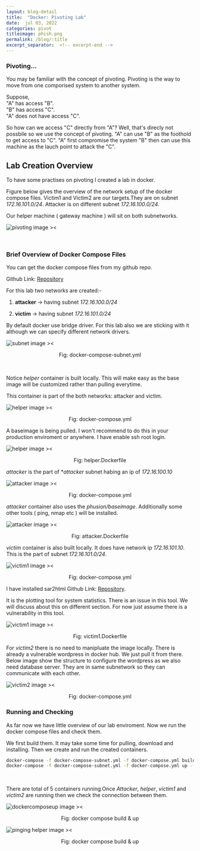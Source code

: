 ```yaml
---
layout: blog-detail
title:  "Docker: Pivoting Lab"
date:  jul 03, 2022
categories: pivot
titleimage: phish.png
permalink: /blog/:title
excerpt_separator:  <!-- excerpt-end -->
---
```


### Pivoting...

You may be familiar with the concept of pivoting. Pivoting is the way to move from one comporised system to another system.
<br>

Suppose,
<br>
"A"  has access "B".<br>
"B" has access "C".<br>
"A" does not have access "C".<br>

So how can we access "C" directly from "A"? Well, that's direcly not possbile so we use the concept of pivoting. "A" can use "B" as the foothold to get access to "C".
"A" first compromise the system "B" then can use this machine as the lauch point to attack the "C". 

## Lab Creation Overview

To have some practises on pivoting I created a lab in docker.

Figure below gives the overview of the network setup of the docker compose files.
Victim1 and Victim2 are our targets.They are on subnet *172.16.101.0/24*. Attacker is on different subnet *172.16.100.0/24*.

Our helper machine  ( gateway machine ) will sit on both subnetworks.

![ pivoting image ><](/assets/img/blog4-pivoting/1-overview.png)

&nbsp;

### Brief Overview of Docker Compose Files

You can get the docker compose files from my github repo.

Github Link: [Repository](https://github.com/Cimihan123/Pivoting)

For this lab two networks  are created:- 

1. **attacker** -> having subnet *172.16.100.0/24*

2. **victim** -> having subnet *172.16.101.0/24*

By default docker use bridge driver. For this lab also we are sticking with it although we can specify different network drivers.

![ subnet image ><](/assets/img/blog4-pivoting/2-subnet.png)
<p align="center">Fig: docker-compose-subnet.yml</p>

&nbsp;

Notice *helper* container is built locally. This will make easy as the base image will be customized rather than pulling everytime.

This container is part of the both networks: attacker and victim.

![ helper image ><](/assets/img/blog4-pivoting/3-helper.png)
<p align="center">Fig: docker-compose.yml</p>

A baseimage is being pulled. I won't recommend to do this in your production enviroment or anywhere. 
I have enable ssh root login. 

![ helper image ><](/assets/img/blog4-pivoting/4-helper-image.png)
<p align="center">Fig: helper.Dockerfile</p>

*attacker* is the part of **attacker* subnet habing an ip of *172.16.100.10*

![ attacker image ><](/assets/img/blog4-pivoting/5-attacker.png)
<p align="center">Fig: docker-compose.yml</p>

*attacker* container also uses the *phusion/baseimage*. Additionally some other tools ( ping, nmap etc ) will be installed.

![ attacker image ><](/assets/img/blog4-pivoting/5-attacker-image.png)
<p align="center">Fig: attacker.Dockerfile</p>

*victim* container is also built locally. It does have network ip *172.16.101.10*. This is the part of subnet *172.16.101.0/24*.

![ victim1 image ><](/assets/img/blog4-pivoting/6-victim1.png)
<p align="center">Fig: docker-compose.yml</p>

I have installed sar2html Github Link: [Repository](https://github.com/cemtan/sar2html/).

It is the plotting tool for system statistics. There is an issue in this tool. We will discuss about this on different section. For now just assume there is a vulnerability in this tool.

![ victim1 image ><](/assets/img/blog4-pivoting/6-victim1-image.png)
<p align="center">Fig: victim1.Dockerfile</p>

For *victim2* there is no need to manipluate the image locally. There is already a vulnerable wordpress in docker hub. We just pull it from there. Below image show the structure to configure the wordpress as we also need database server. They are in same subnetwork so they can communicate with each other.

![ victim2 image ><](/assets/img/blog4-pivoting/7-victim2.png)
<p align="center">Fig: docker-compose.yml</p>


### Running and Checking

As far now we have little overview of our lab enviroment. Now we run the docker compose files and check them.

We first build them. It may take some time for pulling, download and installing. Then we create and run the created containers.
```bash
docker-compose -f docker-compose-subnet.yml -f docker-compose.yml build
docker-compose -f docker-compose-subnet.yml -f docker-compose.yml up --remove-orphans

```

&nbsp;

There are total of 5 containers running.Once *Attacker*, *helper*, *victim1* and *victim2* are running then we check the connection between them.

![ dockercomposeup image ><](/assets/img/blog4-pivoting/8-dockercompose.png)
<p align="center">Fig: docker compose build & up</p>


![ pinging helper image ><](/assets/img/blog4-pivoting/9-attacker-ping-helper.png)
<p align="center">Fig: docker compose build & up</p>

